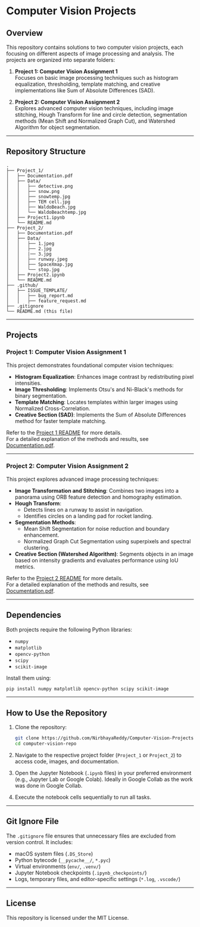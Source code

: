 # Computer Vision Projects

## Overview
This repository contains solutions to two computer vision projects, each focusing on different aspects of image processing and analysis. The projects are organized into separate folders:

1. **Project 1: Computer Vision Assignment 1**  
   Focuses on basic image processing techniques such as histogram equalization, thresholding, template matching, and creative implementations like Sum of Absolute Differences (SAD).

2. **Project 2: Computer Vision Assignment 2**  
   Explores advanced computer vision techniques, including image stitching, Hough Transform for line and circle detection, segmentation methods (Mean Shift and Normalized Graph Cut), and Watershed Algorithm for object segmentation.

---

## Repository Structure
```
.
├── Project_1/
│   ├── Documentation.pdf
│   ├── Data/
│   │   ├── detective.png
│   │   ├── snow.png
│   │   ├── snowtemp.jpg
│   │   ├── TEM cell.jpg
│   │   ├── WaldoBeach.jpg
│   │   └── WaldoBeachtemp.jpg
│   ├── Project1.ipynb
│   └── README.md
├── Project_2/
│   ├── Documentation.pdf
│   ├── Data/
│   │   ├── 1.jpeg
│   │   ├── 2.jpg
│   │   |── 3.jpg
│   │   ├── runway.jpeg
│   │   ├── SpaceXmap.jpg
│   │   └── stop.jpg
│   ├── Project2.ipynb
│   └── README.md
├── .github/
│   ├── ISSUE_TEMPLATE/
│   │   ├── bug_report.md
│   │   ├── feature_request.md
├── .gitignore
└── README.md (this file)
```

---

## Projects

### **Project 1: Computer Vision Assignment 1**
This project demonstrates foundational computer vision techniques:
- **Histogram Equalization**: Enhances image contrast by redistributing pixel intensities.
- **Image Thresholding**: Implements Otsu's and Ni-Black's methods for binary segmentation.
- **Template Matching**: Locates templates within larger images using Normalized Cross-Correlation.
- **Creative Section (SAD)**: Implements the Sum of Absolute Differences method for faster template matching.

Refer to the [Project 1 README](./Project_1/README.md) for more details.  
For a detailed explanation of the methods and results, see [Documentation.pdf](./Project_1/Documentation.pdf).

---

### **Project 2: Computer Vision Assignment 2**
This project explores advanced image processing techniques:
- **Image Transformation and Stitching**: Combines two images into a panorama using ORB feature detection and homography estimation.
- **Hough Transform**:
  - Detects lines on a runway to assist in navigation.
  - Identifies circles on a landing pad for rocket landing.
- **Segmentation Methods**:
  - Mean Shift Segmentation for noise reduction and boundary enhancement.
  - Normalized Graph Cut Segmentation using superpixels and spectral clustering.
- **Creative Section (Watershed Algorithm)**: Segments objects in an image based on intensity gradients and evaluates performance using IoU metrics.

Refer to the [Project 2 README](./Project_2/README.md) for more details.  
For a detailed explanation of the methods and results, see [Documentation.pdf](./Project_2/Documentation.pdf).

---

## Dependencies
Both projects require the following Python libraries:
- `numpy`
- `matplotlib`
- `opencv-python`
- `scipy`
- `scikit-image`

Install them using:
```bash
pip install numpy matplotlib opencv-python scipy scikit-image
```

---

## How to Use the Repository
1. Clone the repository:
   ```bash
   git clone https://github.com/NirbhayaReddy/Computer-Vision-Projects.git
   cd computer-vision-repo
   ```

2. Navigate to the respective project folder (`Project_1` or `Project_2`) to access code, images, and documentation.

3. Open the Jupyter Notebook (`.ipynb` files) in your preferred environment (e.g., Jupyter Lab or Google Colab). Ideally in Google Collab as the work was done in Google Collab.

4. Execute the notebook cells sequentially to run all tasks.

---

## Git Ignore File
The `.gitignore` file ensures that unnecessary files are excluded from version control. It includes:
- macOS system files (`.DS_Store`)
- Python bytecode (`__pycache__/`, `*.pyc`)
- Virtual environments (`env/`, `.venv/`)
- Jupyter Notebook checkpoints (`.ipynb_checkpoints/`)
- Logs, temporary files, and editor-specific settings (`*.log`, `.vscode/`)

---

## License
This repository is licensed under the MIT License.